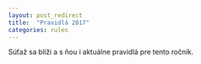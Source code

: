 ```yaml
---
layout: post_redirect
title:  "Pravidlá 2017"
categories: rules
---
```

Súťaž sa blíži a s ňou i aktuálne pravidlá pre tento ročník.
